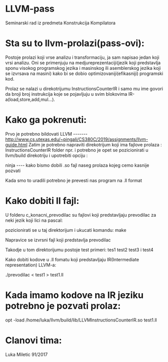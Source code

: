 # LLVM-pass
Seminarski rad iz predmeta Konstrukcija Kompilatora

# Sta su to llvm-prolazi(pass-ovi):
 Postoje prolazi koji vrse analizu i transformaciju, ja sam napisao jedan koji vrsi analizu. Oni se primenjuju na medjureprezentaciji(jezik koji predstavlja sponu
 visokog programskog jezika i masinskog ili asemblerskog jezika koji se izvrsava na masini) kako bi se dobio optimizovaniji(efikasniji) programski kod.
 
Prolaz se nalazi u direkotrijumu InstructionsCounterIR i samo mu ime govori da broji broj instrukcija koje se pojavljuju u svim blokovima
IR-a(load,store,add,mul...).

# Kako ga pokrenuti: 
  Prvo je potrebno bildovati LLVM ------- http://www.cs.utexas.edu/~pingali/CS380C/2019/assignments/llvm-guide.html
  Zatim je potrebno napraviti direkotrijum koji ima fajlove prolaza : InstructionsCounterIR folder npr.
  i potrebno je opet se pozicionirati u llvm/build direkotriju i upotrebiti opciju : 
  
  ninja ---- kako bismo dobili .so fajl naseg prolaza kojeg cemo kasnije pozvati 
  
  Kada smo to uradili potrebno je prevesti nas program na .ll format
# Kako dobiti ll fajl: 
U folderu c_konacni_prevodilac su fajlovi koji predstavljaju prevodilac za neki jezik koji lici na pascal:

pozicionirati se u taj direktorijum i ukucati komandu: make

Napravice se izvrsni fajl koji predstavlja prevodilac

Takodje u tom direktorijumu postoje test primeri: tes1 test2 test3 i test4

Kako dobiti kodove u .ll fomatu koji predstavljaju IR(Intermediate representation) LLVM-a:

./prevodilac < test1 > test1.ll

# Kada imamo kodove na IR jeziku potrebno je pozvati prolaz:
opt -load /home/luka/llvm/build/lib/LLVMInstructionsCounterIR.so test1.ll


# Clanovi tima:
  Luka Miletic 91/2017
